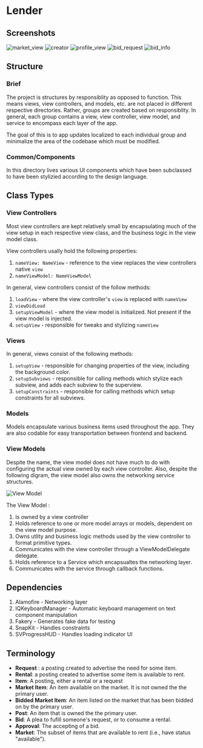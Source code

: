 # Lender


## Screenshots

![market_view](README/market_view.png)
![creator](README/creator.png)
![profile_view](README/profile_view.png)
![bid_request](README/bid_request.png)
![bid_info](README/bid_info.png)

## Structure

### Brief
The project is structures by responsiblity as opposed to function. This means  views, view controllers, and models, etc. are not placed in different respective directories. Rather, groups are created based on responsiblity. In general, each group contains a view, view controller, view model, and service to encompass each layer of the app.

The goal of this is to app updates localized to each individual group and minimalize the area of the codebase which must be modified.

### Common/Components
In this directory lives various UI components which have been subclassed to have been stylizied according to the design language. 

## Class Types

### View Controllers
Most view controllers are kept relatively small by encapsulating much of the view setup in each respective view class, and the business logic in the view model class.

View controllers usally hold the following properties:
1. `nameView: NameView` - reference to the view replaces the view controllers native `view`
2. `nameViewModel: NameViewModel`

In general, view controllers consist of the follow methods:
1. `loadView` - where the view controller's `view` is replaced with `nameView`
2. `viewDidLoad`
3. `setupViewModel` - where the view model is initialized. Not present if the view model is injected.
4. `setupView` - responsible for tweaks and stylizing `nameView`

### Views
In general, views consist of the following methods:
1. `setupView` - responsible for changing properties of the view, including the background color.
2. `setupSubviews` - responsible for calling methods which stylize each subview, and adds each subview to the superview.
3. `setupConstraints` - responsible for calling methods which setup constraints for all subviews.

### Models
Models encapsulate various business items used throughout the app. They are also codable for easy transportation between frontend and backend.

### View Models
Despite the name, the view model does not have much to do with configuring the actual view owned by each view controller.  Also, despite the following digram, the view model also owns the networking service structures.

![View Model](README/iOS-MVVM.png)

The View Model :
1. Is owned by a view controller
2. Holds reference to one or more model arrays or models, dependent on the view model purpose.
3. Owns utlity and business logic methods used by the view controller to format primitive types.
4. Communicates with the view controller through a ViewModelDelegate delegate.
5. Holds reference to a Service which encapsualtes the networking layer.
6. Communicates with the service through callback functions.


## Dependencies

1. Alamofire - Networking layer
2. IQKeyboardManager - Automatic keyboard management on text  component manipulation
3. Fakery - Generates fake data for testing
4. SnapKit - Handles constraints
5. SVProgressHUD - Handles loading indicator UI

## Terminology

- **Request** : a posting created to advertise the need for some item.
- **Rental**: a posting created to advertise some item is available to rent.
- **Item**: A posting, either a rental or a request
- **Market Item**: An item available on the market. It is not owned the the primary user.
- **Bidded Market Item**: An item listed on the market that has been bidded on by the primary user.
- **Post**: An item that is owned the the primary user.
- **Bid**: A plea to fufill someone's request, or to consume a rental.
- **Approval**: The accepting of a bid.
- **Market**: The subset of items that are available to rent (i.e., have status "available"). 
